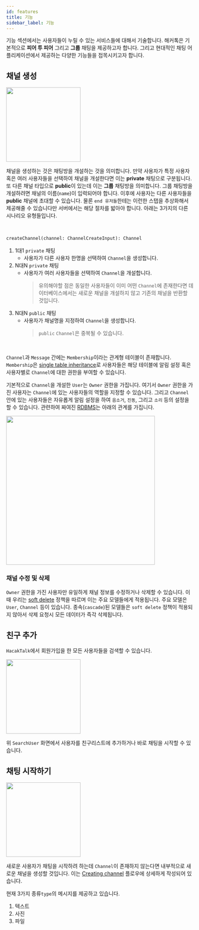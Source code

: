 ```yaml
---
id: features
title: 기능
sidebar_label: 기능
---
```


기능 섹션에서는 사용자들이 누릴 수 있는 서비스들에 대해서 기술합니다. 해커톡은 기본적으로 **피어 투 피어** 그리고 **그룹** 채팅을 제공하고자 합니다. 그리고 현대적인 채팅 어플리케이션에서 제공하는 다양한 기능들을 접목시키고자 합니다.

## 채널 생성

<img src="https://user-images.githubusercontent.com/27461460/89128311-d875cf00-d52f-11ea-9107-2ee2e6fe2e58.png" width="200"/>

채널을 생성하는 것은 채팅방을 개설하는 것을 의미합니다. 만약 사용자가 특정 사용자 혹은 여러 사용자들을 선택하여 채널을 개설한다면 이는 **private** 채팅으로 구분됩니다. 또 다른 채널 타입으로 **public**이 있는데 이는 **그룹** 채팅방을 의미합니다. 그룹 채팅방을 개설하려면 채널의 이름(`name`)이 입력되어야 합니다. 이후에 사용자는 다른 사용자들을 **public** 채널에 초대할 수 있습니다. 물론 `end 유저들`한테는 이런한 스탭을 추상화해서 제공해줄 수 있습니다만 서버에서는 해당 절차를 밟아야 합니다. 아래는 3가지의 다른 시나리오 유형들입니다.

<br/>

```graphql
createChannel(channel: ChannelCreateInput): Channel
```

1. 1대1 `private` 채팅
   * 사용자가 다른 사용자 한명을 선택하여 `Channel`을 생성합니다.
2. N대N `private` 채팅
   * 사용자가 여러 사용자들을 선택하여 `Channel`을 개설합니다.
     > 유의해야할 점은 동일한 사용자들이 이미 어떤 `Channel`에 존재한다면 데이터베이스에서는 새로운 채널을 개설하지 않고 기존의 채널을 반환할 것입니다.
3. N대N `public` 채팅
   * 사용자가 채널명을 지정하여 `Channel`을 생성합니다.
     > `public` `Channel`은 중복될 수 있습니다.

<br/>

`Channel`과 `Message` 간에는 `Membership`이라는 관계형 테이블이 존재합니다. `Membership`은 [single table inheritance](https://en.wikipedia.org/wiki/Single_Table_Inheritance)로 사용자들은 해당 테이블에 알림 설정 혹은 사용자별로 `Channel`에 대한 권한을 부여할 수 있습니다.

기본적으로 `Channel`을 개설한 `User`는 `Owner` 권한을 가집니다. 여기서 `Owner` 권한을 가진 사용자는 `Channel`에 있는 사용자들의 역할을 지정할 수 있습니다. 그리고 `Channel` 안에 있는 사용자들은 자유롭게 알림 설정을 하여 `음소거`, `진동`, 그리고 `소리` 등의 설정을 할 수 있습니다. 관련하여 짜여진 [RDBMS](https://techterms.com/definition/rdbms)는 아래의 관계를 가집니다.

<img src="https://user-images.githubusercontent.com/27461460/89128370-3b676600-d530-11ea-9c10-e2d133fed021.png" width="400"/>
<br/>

### 채널 수정 및 삭제

`Owner` 권한을 가진 사용자만 유일하게 채널 정보를 수정하거나 삭제할 수 있습니다. 이 때 우리는 [soft delete](https://guides.cfwheels.org/docs/soft-delete) 정책을 따르며 이는 주요 모델들에게 적용됩니다. 주요 모델은 `User`, `Channel` 등이 있습니다. 종속(`cascade`)된 모델들은 `soft delete` 정책이 적용되지 않아서 삭제 요청시 모든 데이터가 즉각 삭제됩니다.

## 친구 추가

`HacakTalk`에서 회원가입을 한 모든 사용자들을 검색할 수 있습니다.

<img src="https://user-images.githubusercontent.com/27461460/89128315-dad82900-d52f-11ea-9e1b-5a5fd4f29010.png" width="200"/>

위 `SearchUser` 화면에서 사용자를 친구리스트에 추가하거나 바로 채팅을 시작할 수 있습니다.

## 채팅 시작하기

<img src="https://user-images.githubusercontent.com/27461460/89128308-d6ac0b80-d52f-11ea-9368-ebe6e7cb9d15.png" width="200"/>

새로운 사용자가 채팅을 시작하려 하는데 `Channel`이 존재하지 않는다면 내부적으로 새로운 채널을 생성할 것입니다. 이는 [Creating channel](#creating-channel) 플로우에 상세하게 작성되어 있습니다.

현재 3가지 종류`type`의 메시지를 제공하고 있습니다.
1. 텍스트
2. 사진
3. 파일
